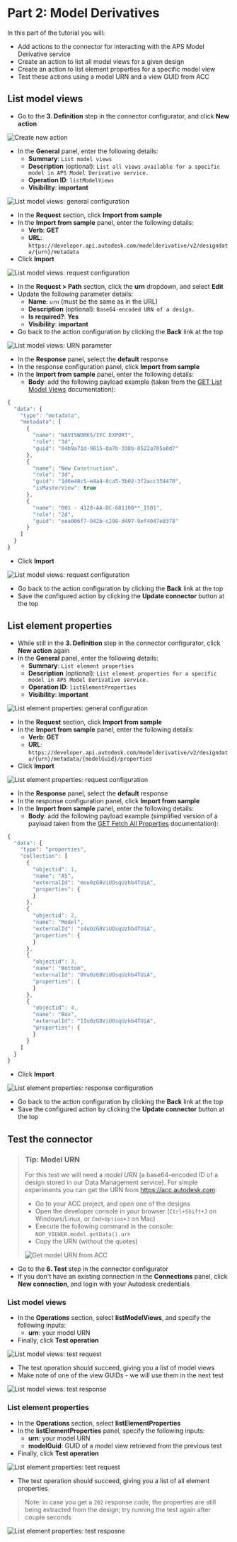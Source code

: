 # Part 2: Model Derivatives

In this part of the tutorial you will:

- Add actions to the connector for interacting with the APS Model Derivative service
- Create an action to list all model views for a given design
- Create an action to list element properties for a specific model view
- Test these actions using a model URN and a view GUID from ACC

## List model views

- Go to the **3. Definition** step in the connector configurator, and click **New action**

![Create new action](images/new-action.png)

- In the **General** panel, enter the following details:
  - **Summary**: `List model views`
  - **Description** (optional): `List all views available for a specific model in APS Model Derivative service.`
  - **Operation ID**: `listModelViews`
  - **Visibility**: **important**

![List model views: general configuration](images/list-views-general-config.png)

- In the **Request** section, click **Import from sample**
- In the **Import from sample** panel, enter the following details:
  - **Verb**: **GET**
  - **URL**: `https://developer.api.autodesk.com/modelderivative/v2/designdata/{urn}/metadata`
- Click **Import**

![List model views: request configuration](images/list-views-request-config.png)

- In the **Request > Path** section, click the **urn** dropdown, and select **Edit**
- Update the following parameter details:
  - **Name**: `urn` (must be the same as in the URL)
  - **Description** (optional): `Base64-encoded URN of a design.`
  - **Is required?**: **Yes**
  - **Visibility**: **important**
- Go back to the action configuration by clicking the **Back** link at the top

![List model views: URN parameter](images/list-views-param-urn.png)

- In the **Response** panel, select the **default** response
- In the response configuration panel, click **Import from sample**
- In the **Import from sample** panel, enter the following details:
  - **Body**: add the following payload example (taken from the [GET List Model Views](https://aps.autodesk.com/en/docs/model-derivative/v2/reference/http/metadata/urn-metadata-GET) documentation):

```js
{
  "data": {
    "type": "metadata",
    "metadata": [
      {
        "name": "NAVISWORKS/IFC EXPORT",
        "role": "3d",
        "guid": "04b9a71d-9015-0a7b-338b-8522a705a8d7"
      },
      {
        "name": "New Construction",
        "role": "3d",
        "guid": "1d6e48c5-e4a4-8ca5-5b02-3f2acc354470",
        "isMasterView": true
      },
      {
        "name": "001 - 4128-AA-DC-681100**_IS01",
        "role": "2d",
        "guid": "eea006f7-042b-c298-d497-9ef4047e8378"
      }
    ]
  }
}
```

- Click **Import**

![List model views: request configuration](images/list-views-response-config.png)

- Go back to the action configuration by clicking the **Back** link at the top
- Save the configured action by clicking the **Update connector** button at the top

## List element properties

- While still in the **3. Definition** step in the connector configurator, click **New action** again
- In the **General** panel, enter the following details:
  - **Summary**: `List element properties`
  - **Description** (optional): `List element properties for a specific model in APS Model Derivative service.`
  - **Operation ID**: `listElementProperties`
  - **Visibility**: **important**

![List element properties: general configuration](images/list-props-general-config.png)

- In the **Request** section, click **Import from sample**
- In the **Import from sample** panel, enter the following details:
  - **Verb**: **GET**
  - **URL**: `https://developer.api.autodesk.com/modelderivative/v2/designdata/{urn}/metadata/{modelGuid}/properties`
- Click **Import**

![List element properties: request configuration](images/list-props-request-config.png)

- In the **Response** panel, select the **default** response
- In the response configuration panel, click **Import from sample**
- In the **Import from sample** panel, enter the following details:
  - **Body**: add the following payload example (simplified version of a payload taken from the [GET Fetch All Properties](https://aps.autodesk.com/en/docs/model-derivative/v2/reference/http/metadata/urn-metadata-guid-properties-GET) documentation):

```js
{
  "data": {
    "type": "properties",
    "collection": [
      {
        "objectid": 1,
        "name": "A5",
        "externalId": "mou0zG8ViUOsqUzhb4TUiA",
        "properties": {
        }
      },
      {
        "objectid": 2,
        "name": "Model",
        "externalId": "z4u0zG8ViUOsqUzhb4TUiA",
        "properties": {
        }
      },
      {
        "objectid": 3,
        "name": "Bottom",
        "externalId": "0Yu0zG8ViUOsqUzhb4TUiA",
        "properties": {
        }
      },
      {
        "objectid": 4,
        "name": "Box",
        "externalId": "1Iu0zG8ViUOsqUzhb4TUiA",
        "properties": {
        }
      }
    ]
  }
}
```

- Click **Import**

![List element properties: response configuration](images/list-props-response-config.png)

- Go back to the action configuration by clicking the **Back** link at the top
- Save the configured action by clicking the **Update connector** button at the top

## Test the connector

> ### Tip: Model URN
>
> For this test we will need a _model URN_ (a base64-encoded ID of a design stored in our Data Management service). For simple experiments you can get the URN from https://acc.autodesk.com:
>
> - Go to your ACC project, and open one of the designs
> - Open the developer console in your browser (`Ctrl+Shift+J` on Windows/Linux, or `Cmd+Option+J` on Mac)
> - Execute the following command in the console: `NOP_VIEWER.model.getData().urn`
> - Copy the URN (without the quotes)
>
> ![Get model URN from ACC](images/retrieve-model-urn.png)

- Go to the **6. Test** step in the connector configurator
- If you don't have an existing connection in the **Connections** panel, click **New connection**, and login with your Autodesk credentials

### List model views

- In the **Operations** section, select **listModelViews**, and specify the following inputs:
  - **urn**: your model URN
- Finally, click **Test operation**

![List model views: test request](images/list-views-test-request.png)

- The test operation should succeed, giving you a list of model views
- Make note of one of the view GUIDs - we will use them in the next test

![List model views: test response](images/list-views-test-response.png)

### List element properties

- In the **Operations** section, select **listElementProperties**
- In the **listElementProperties** panel, specify the following inputs:
  - **urn**: your model URN
  - **modelGuid**: GUID of a model view retrieved from the previous test
- Finally, click **Test operation**

![List element properties: test request](images/list-props-test-request.png)

- The test operation should succeed, giving you a list of all element properties

> Note: in case you get a `202` response code, the properties are still being extracted from the design; try running the test again after couple seconds

![List element properties: test resposne](images/list-props-test-response.png)